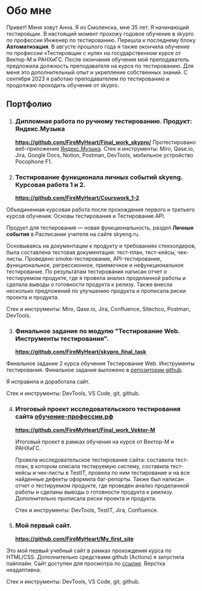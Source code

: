 # Обо мне

Привет! Меня зовут Анна. Я из Смоленска, мне 35 лет. Я начинающий тестировщик. В настоящий момент прохожу годовое обучение в skypro по профессии Инженер по тестированию. Перешла к последнему блоку **Автоматизация**. В августе прошлого года я также окончила обучение по профессии «Тестировщик с нуля» на государственном курсе от Вектор-М и РАНХиГС. После окончания обучения мой преподаватель предложила должность преподавателя на курсе по тестированию. Для меня это дополнительный опыт и укрепление собственных знаний. С сентября 2023 я работаю преподавателем по тестированию и продолжаю проходить обучение от skypro.

## Портфолио

1. ### Дипломная работа по ручному тестированию. Продукт: Яндекс.Музыка
   **https://github.com/FireMyHeart/Final_work_skypro/**
   Протестировано веб-приложение [Яндекс.Музыка](https://music.yandex.ru/).
   Стек и инструменты: Miro, Qase.io, Jira, Google Docs, Notion, Postman, DevTools, мобильное устройство Pocophone F1.
   
2. ### Тестирование функционала личных событий skyeng. Курсовая работа 1 и 2.
   **https://github.com/FireMyHeart/Courswork_1-2**

  Объединенная курсовая работа после прохождения первого и третьего курсов обучения: Основы тестирования и Тестирование API.

  Продукт для тестирования — новая функциональность, раздел **Личные события** в Расписании учителя на сайте skyeng.ru.

  Основываясь на документации к продукту и требованиях стекхолдеров, была составлена тестовая документация: тест-план, тест-кейсы, чек-листы. Проведено smoke-тестирование, API-тестирование, функциональное, регрессионное, приемочное и нефункциональное тестирование. По результатам тестирования написан отчет о тестируемом продукте, где я провела анализ проделанной работы и сделала выводы о готовности продукта к релизу. Также внесла несколько предложений по улучшению продукта и прописала риски проекта и продукта.

  Стек и инструменты: Miro, Qase.io, Jira, Confluence, Sitechco, Postman, DevTools.

3. ###  Финальное задание по модулю "Тестирование Web. Инструменты тестирования".
   **https://github.com/FireMyHeart/skypro_final_task**

  Финальное задание 2 курса обучения Тестирование Web. Инструменты тестирования. Финальное задание выложено в [репозитории github](https://github.com/KateNikonova/skypro_final_task).

  Я исправила и доработала сайт.

  Стек и инструменты: DevTools, VS Code, git, github.

4. ### Итоговый проект исследовательского тестирования сайта [обучение-профессии.рф](http://xn----9sbmabpda3bhglnqavz9b.xn--p1ai/)
   **https://github.com/FireMyHeart/Final_work_Vektor-M**
   
   Итоговый проект в рамках обучения на курсе от Вектор-М и РАНХиГС. 
   
   Провела исследовательское тестирование сайта: составила тест-план, в котором описала тестируемую систему, составила тест-кейсы и чек-листы в TestIT, провела по ним тестирование и на все найденные дефекты оформила баг-репорты. Также был написан отчет о тестируемом продукте, где проведен анализ проделанной работы и сделаны выводы о готовности продукта к реилизу. Дополнительно прописала риски проекта и продукта.
   
   Стек и инструменты: DevTools, TestIT, Jira, Confluence.

5. ### Мой первый сайт.
   **https://github.com/FireMyHeart/My_first_site**

  Это мой первый учебный сайт в рамках прохождения курса по HTML/CSS. Дополнительно средствами github (Actions) я запустила пайплайн. Сайт доступен для просмотра по [ссылке](https://firemyheart.github.io/My_first_site/). Верстка неадаптивна.
  
  Стек и инструменты: DevTools, VS Code, git, github.
